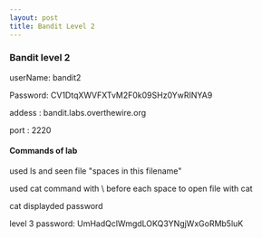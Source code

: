 ```yaml
---
layout: post
title: Bandit Level 2
---
```

<h3>Bandit level 2</h3>
<p>userName: bandit2</p>
<p>Password: CV1DtqXWVFXTvM2F0k09SHz0YwRINYA9</p>
<p>addess  : bandit.labs.overthewire.org</p>
<p>port    : 2220</p>
<h4>Commands of lab</h4>
<p>used ls and seen file "spaces in this filename"</p>
<p>used cat command with \ before each space to open file with cat</p>
<p>cat displayded password</p>
<p></p>
<p>level 3 password: UmHadQclWmgdLOKQ3YNgjWxGoRMb5luK</p>
